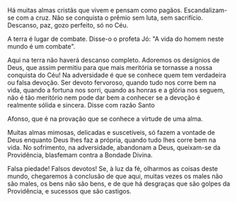 
Há muitas almas cristãs que vivem e pensam como pagãos. Escandalizam-se com a cruz. Não se conquista o prêmio sem luta, sem sacrifício. Descanso, paz, gozo perfeito, só no Céu.

A terra é lugar de combate. Disse-o o profeta Jó: "A vida do homem neste mundo é um combate".

Aqui na terra não haverá descanso completo. Adoremos os desígnios de Deus, que assim permitiu para que mais meritória se tornasse a nossa conquista do Céu! Na adversidade é que se conhece quem tem verdadeira ou falsa devoção. Ser devoto fervoroso, quando tudo nos corre bem na vida, quando a fortuna nos sorri, quando as honras e a glória nos seguem, não é tão meritório nem pode dar bem a conhecer se a devoção é realmente sólida e sincera. Disse com razão Santo

Afonso, que é na provação que se conhece a virtude de uma alma.

Muitas almas mimosas, delicadas e suscetíveis, só fazem a vontade de Deus enquanto Deus lhes faz a própria, quando tudo lhes corre bem na vida. No sofrimento, na adversidade, abandonam a Deus, queixam-se da Providência, blasfemam contra a Bondade Divina.

Falsa piedade! Falsos devotos! Se, à luz da fé, olharmos as coisas deste mundo, chegaremos à conclusão de que aqui, muitas vezes os males não são males, os bens não são bens, e de que há desgraças que são golpes da Providência, e sucessos que são castigos.

